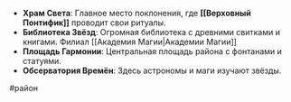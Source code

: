 
- **Храм Света**: Главное место поклонения, где **[[Верховный Понтифик]]** проводит свои ритуалы.
- **Библиотека Звёзд**: Огромная библиотека с древними свитками и книгами. Филиал [[Академия Магии|Академии Магии]]
- **Площадь Гармонии**: Центральная площадь района с фонтанами и статуями.
- **Обсерватория Времён**: Здесь астрономы и маги изучают звёзды.




#район 